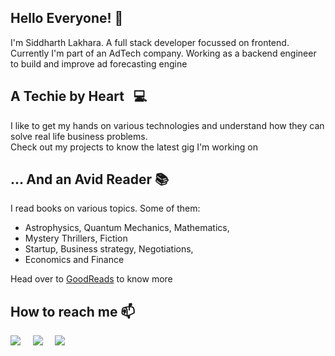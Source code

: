 
<!--
**siddharth-lakhara/siddharth-lakhara** is a ✨ _special_ ✨ repository because its `README.md` (this file) appears on your GitHub profile.

Here are some ideas to get you started:

- 🔭 I’m currently working on ...
- 🌱 I’m currently learning ...
- 👯 I’m looking to collaborate on ...
- 🤔 I’m looking for help with ...
- 💬 Ask me about ...
- 📫 How to reach me: ...
- 😄 Pronouns: ...
- ⚡ Fun fact: ...
-->

## Hello Everyone! 👋

I'm Siddharth Lakhara. A full stack developer focussed on frontend. <br/>
Currently I'm part of an AdTech company. Working as a backend engineer to build and improve ad forecasting engine<br/>

## A Techie by Heart &nbsp; :computer: 

I like to get my hands on various technologies and understand how they can solve real life business problems. <br/>
Check out my projects to know the latest gig I'm working on

## ... And an Avid Reader :books:

I read books on various topics. Some of them: 
- Astrophysics, Quantum Mechanics, Mathematics, 
- Mystery Thrillers, Fiction
- Startup, Business strategy, Negotiations, 
- Economics and Finance

Head over to <a href="https://www.goodreads.com/review/list/71102958-siddharth-lakhara?shelf=read">GoodReads</a> to know more

## How to reach me 📫

<div>
  <a href="mailto:siddharth.lakhara@gmail.com?"><img src="https://img.shields.io/badge/Gmail-D14836?style=for-the-badge&logo=gmail&logoColor=white"/></a> 
  &nbsp; &nbsp; 
  <a href="https://www.linkedin.com/in/siddharth-lakhara-28409bb8/"><img src="https://img.shields.io/badge/LinkedIn-0077B5?style=for-the-badge&logo=linkedin&logoColor=white"/></a> 
  &nbsp; &nbsp; 
  <a href="https://slakhara.com/"><img src="https://slakhara.com/favicon.ico"/></a> 
  &nbsp; &nbsp; 
</div>

